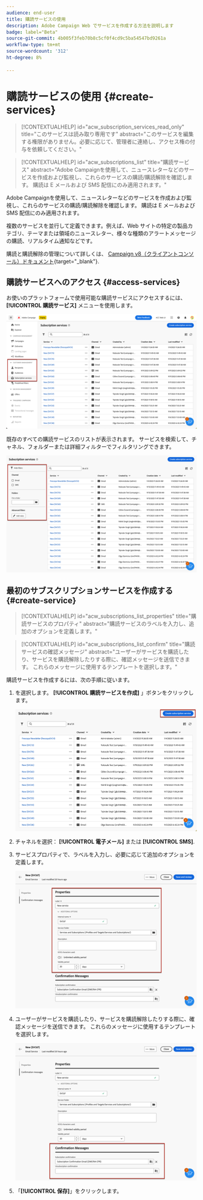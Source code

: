 ```yaml
---
audience: end-user
title: 購読サービスの使用
description: Adobe Campaign Web でサービスを作成する方法を説明します
badge: label="Beta"
source-git-commit: 4b005f3feb70b8c5cf0f4cd9c5ba54547bd9261a
workflow-type: tm+mt
source-wordcount: '312'
ht-degree: 8%

---
```



# 購読サービスの使用 {#create-services}

>[!CONTEXTUALHELP]
>id="acw_subscription_services_read_only"
>title="このサービスは読み取り専用です"
>abstract="このサービスを編集する権限がありません。必要に応じて、管理者に連絡し、アクセス権の付与を依頼してください。"

>[!CONTEXTUALHELP]
>id="acw_subscriptions_list"
>title="購読サービス"
>abstract="Adobe Campaignを使用して、ニュースレターなどのサービスを作成および監視し、これらのサービスの購読/購読解除を確認します。 購読は E メールおよび SMS 配信にのみ適用されます。"

Adobe Campaignを使用して、ニュースレターなどのサービスを作成および監視し、これらのサービスの購読/購読解除を確認します。 購読は E メールおよび SMS 配信にのみ適用されます。

複数のサービスを並行して定義できます。例えば、Web サイトの特定の製品カテゴリ、テーマまたは領域のニュースレター、様々な種類のアラートメッセージの購読、リアルタイム通知などです。

購読と購読解除の管理について詳しくは、 [Campaign v8（クライアントコンソール）ドキュメント](https://experienceleague.adobe.com/docs/campaign/campaign-v8/audience/subscriptions.html){target="_blank"}.

## 購読サービスへのアクセス {#access-services}

お使いのプラットフォームで使用可能な購読サービスにアクセスするには、 **[!UICONTROL 購読サービス]** メニューを使用します。

![](assets/service-list.png)

既存のすべての購読サービスのリストが表示されます。 サービスを検索して、チャネル、フォルダーまたは詳細フィルターでフィルタリングできます。

![](assets/service-filters.png)

## 最初のサブスクリプションサービスを作成する {#create-service}

>[!CONTEXTUALHELP]
>id="acw_subscriptions_list_properties"
>title="購読サービスのプロパティ"
>abstract="購読サービスのラベルを入力し、追加のオプションを定義します。"

>[!CONTEXTUALHELP]
>id="acw_subscriptions_list_confirm"
>title="購読サービスの確認メッセージ"
>abstract="ユーザーがサービスを購読したり、サービスを購読解除したりする際に、確認メッセージを送信できます。 これらのメッセージに使用するテンプレートを選択します。"


購読サービスを作成するには、次の手順に従います。

1. を選択します。 **[!UICONTROL 購読サービスを作成]** 」ボタンをクリックします。

   ![](assets/service-create-button.png)

1. チャネルを選択： **[!UICONTROL 電子メール]** または **[!UICONTROL SMS]**.

1. サービスプロパティで、ラベルを入力し、必要に応じて追加のオプションを定義します。

   ![](assets/service-create-properties.png)

1. ユーザーがサービスを購読したり、サービスを購読解除したりする際に、確認メッセージを送信できます。 これらのメッセージに使用するテンプレートを選択します。

   ![](assets/service-create-confirmation-msg.png)

1. 「**[!UICONTROL 保存]**」をクリックします。


